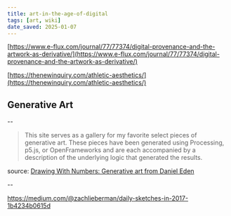 ```yaml
---
title: art-in-the-age-of-digital
tags: [art, wiki]
date_saved: 2025-01-07
---
```


[https://www.e-flux.com/journal/77/77374/digital-provenance-and-the-artwork-as-derivative/](https://www.e-flux.com/journal/77/77374/digital-provenance-and-the-artwork-as-derivative/)

[https://thenewinquiry.com/athletic-aesthetics/](https://thenewinquiry.com/athletic-aesthetics/)

## Generative Art

--

>This site serves as a gallery for my favorite select pieces of generative art. These pieces have been generated using Processing, p5.js, or OpenFrameworks and are each accompanied by a description of the underlying logic that generated the results.

source: [Drawing With Numbers: Generative art from Daniel Eden](https://art.daneden.me/)

--

<https://medium.com/@zachlieberman/daily-sketches-in-2017-1b4234b0615d>